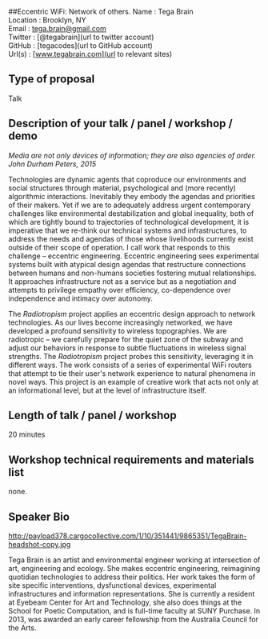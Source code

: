##Eccentric WiFi: Network of others.
Name : Tega Brain  
Location : Brooklyn, NY  
Email : tega.brain@gmail.com  
Twitter : [@tegabrain](url to twitter account)  
GitHub : [tegacodes](url to GitHub account)  
Url(s) : [www.tegabrain.com](url to relevant sites)  
## Type of proposal  
Talk

## Description of your talk / panel / workshop / demo

_Media are not only devices of information; they are also agencies of order._  
_John Durham Peters, 2015_

Technologies are dynamic agents that coproduce our environments and social structures through material, psychological and (more recently) algorithmic interactions. Inevitably they embody the agendas and priorities of their makers. Yet if we are to adequately address urgent contemporary challenges like environmental destabilization and global inequality, both of which are tightly bound to trajectories of technological development, it is imperative that we re-think our technical systems and infrastructures, to address the needs and agendas of those whose livelihoods currently exist outside of their scope of operation. I call work that responds to this challenge – eccentric engineering. Eccentric engineering sees experimental systems built with atypical design agendas that restructure connections between humans and non-humans societies fostering mutual relationships. It approaches infrastructure not as a service but as a negotiation and attempts to privilege empathy over efficiency, co-dependence over independence and intimacy over autonomy. 

The _Radiotropism_ project applies an eccentric design approach to network technologies. As our lives become increasingly networked, we have developed a profound sensitivity to wireless topographies. We are radiotropic – we carefully prepare for the quiet zone of the subway and adjust our behaviors in response to subtle fluctuations in wireless signal strengths. The _Radiotropism_ project probes this sensitivity, leveraging it in different ways. The work consists of a series of experimental WiFi routers that attempt to tie their user's network experience to natural phenomena in novel ways. This project is an example of creative work that acts not only at an informational level, but at the level of infrastructure itself. 

## Length of talk / panel / workshop
20 minutes

## Workshop technical requirements and materials list

none.

## Speaker Bio
http://payload378.cargocollective.com/1/10/351441/9865351/TegaBrain-headshot-copy.jpg

Tega Brain is an artist and environmental engineer working at intersection of art, engineering and ecology. She makes eccentric engineering, reimagining quotidian technologies to address their politics. Her work takes the form of site specific interventions, dysfunctional devices, experimental infrastructures and information representations. She is currently a resident at Eyebeam Center for Art and Technology, she also does things at the School for Poetic Computation, and is full-time faculty at SUNY Purchase. In 2013, was awarded an early career fellowship from the Australia Council for the Arts.




